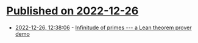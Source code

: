 # [Published on 2022-12-26](index.md)

* [2022-12-26, 12:38:06](https://lobste.rs/s/rnsa2o/infinitude_primes_lean_theorem_prover) - [Infinitude of primes --- a Lean theorem prover demo](https://www.youtube.com/watch?v=b59fpAJ8Mfs)
